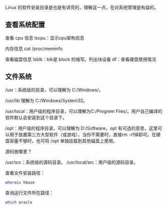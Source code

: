 Linux 的软件安装目录是也是有讲究的，理解这一点，在对系统管理是有益的。

## 查看系统配置

查看 cpu 信息
lscpu：显示cpu架构信息

内存信息
cat /proc/meminfo

查看磁盘信息
lsblk：blk是 block 的缩写。列出块设备
df：查看硬盘使用情况

## 文件系统

/usr：系统级的目录，可以理解为 C:/Windows/，

/usr/lib 理解为 C:/Windows/System32。

/usr/local：用户级的程序目录，可以理解为C:/Progrem Files/。用户自己编译的软件默认会安装到这个目录下。

/opt：用户级的程序目录，可以理解为 D:/Software，opt 有可选的意思，这里可以用于放置第三方大型软件（或游戏），当你不需要时，直接rm -rf掉即可。在硬盘容量不够时，也可将 /opt 单独挂载到其他磁盘上使用。

源码放哪里？

/usr/src：系统级的源码目录。
/usr/local/src：用户级的源码目录。

查看文件安装路径：

```sh
whereis hbase
```

查询运行文件所在路径：

```sh
which oracle
```
